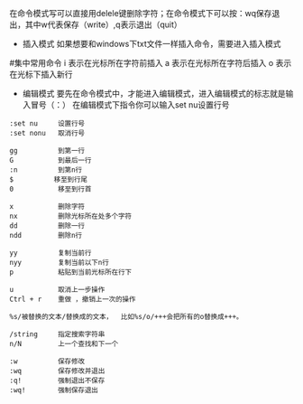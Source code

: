 在命令模式写可以直接用delele键删除字符；在命令模式下可以按：wq保存退出，其中w代表保存（write）,q表示退出（quit）

- 插入模式 
  如果想要和windows下txt文件一样插入命令，需要进入插入模式

#集中常用命令
i   表示在光标所在字符前插入
a   表示在光标所在字符后插入
o   表示在光标下插入新行

- 编辑模式 
  要先在命令模式中，才能进入编辑模式，进入编辑模式的标志就是输入冒号（：） 
  在编辑模式下指令你可以输入set nu设置行号

```
:set nu     设置行号
:set nonu   取消行号

gg          到第一行
G           到最后一行
:n          到第n行
$          移至到行尾
0           移至到行首

x           删除字符
nx          删除光标所在处多个字符
dd          删除一行
ndd         删除n行

yy          复制当前行
nyy         复制当前以下n行
p           粘贴到当前光标所在行下

u           取消上一步操作
Ctrl + r 	重做 ，撤销上一次的操作

%s/被替换的文本/替换成的文本，  比如%s/o/+++会把所有的o替换成+++。

/string     指定搜索字符串
n/N    		上一个查找和下一个

:w          保存修改
:wq         保存修改并退出
:q!         强制退出不保存
:wq!        强制保存退出
```
